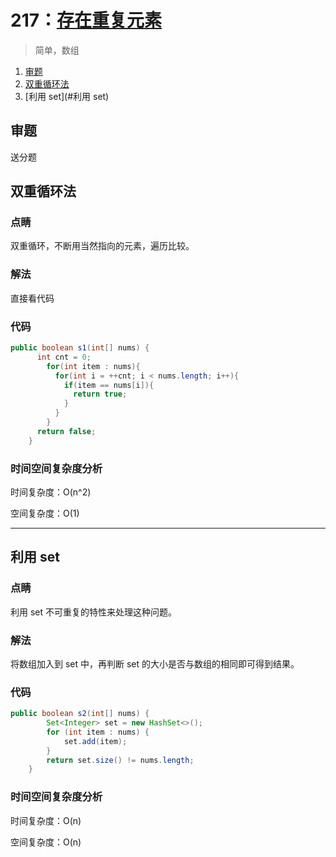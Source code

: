 

# 217：[存在重复元素](https://leetcode-cn.com/problems/contains-duplicate/)

> 简单，数组

1. [审题](#审题)
2. [双重循环法](#双重循环法)
3. [利用 set](#利用 set)

## 审题

送分题

## 双重循环法

### 点睛

双重循环，不断用当然指向的元素，遍历比较。

### 解法

直接看代码

### 代码

```java
public boolean s1(int[] nums) {
      int cnt = 0;
        for(int item : nums){
          for(int i = ++cnt; i < nums.length; i++){
            if(item == nums[i]){
              return true;
            }
          }
        }
      return false;
    }
```

### 时间空间复杂度分析

时间复杂度：O(n^2)

空间复杂度：O(1)

---



## 利用 set

### 点睛

利用 set 不可重复的特性来处理这种问题。

### 解法

将数组加入到 set 中，再判断 set 的大小是否与数组的相同即可得到结果。

### 代码

```java
public boolean s2(int[] nums) {
        Set<Integer> set = new HashSet<>();
        for (int item : nums) {
            set.add(item);
        }
        return set.size() != nums.length;
    }
```

### 时间空间复杂度分析

时间复杂度：O(n)

空间复杂度：O(n)

